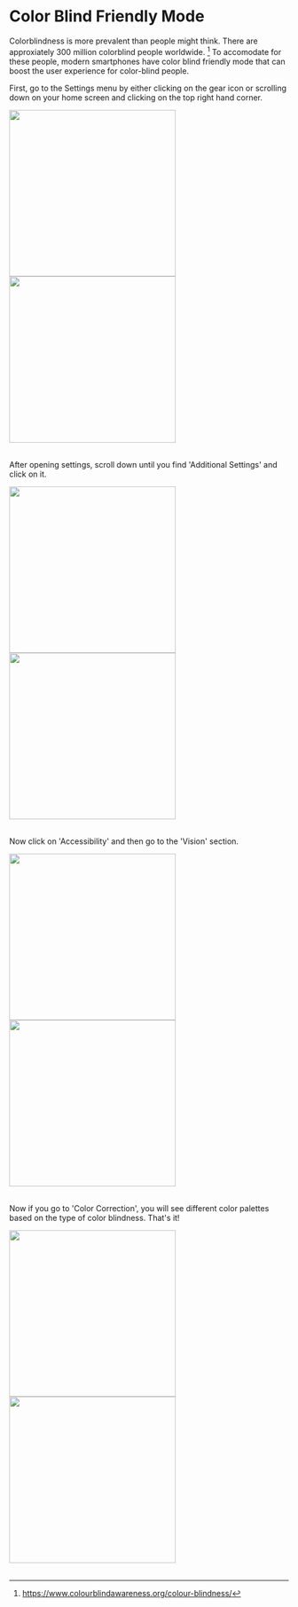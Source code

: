 # Color Blind Friendly Mode

Colorblindness is more prevalent than people might think. There are approxiately 300 million colorblind people worldwide. [^1] To accomodate for these people, modern smartphones have color blind friendly mode that can boost the user experience for color-blind people.

First, go to the Settings menu by either clicking on the gear icon or scrolling down on your home screen and clicking on the top right hand corner.

<img src="home_settings.jpg" width="300">
<img src="scroll_settings.jpg" width="300">
<br></br>

After opening settings, scroll down until you find 'Additional Settings' and click on it.

<img src="settings_home.jpg" width="300">
<img src="add_settings.jpg" width="300">
<br></br>

Now click on 'Accessibility' and then go to the 'Vision' section.

<img src="accessibility.jpg" width="300">
<img src="click_vision.jpg" width="300">
<br></br>

Now if you go to 'Color Correction', you will see different color palettes based on the type of color blindness. That's it! 

<img src="color_correct.jpg" width="300">
<img src="select_mode.jpg" width="300">
<br></br>

[^1]: https://www.colourblindawareness.org/colour-blindness/
